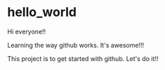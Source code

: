 # hello_world
Hi everyone!!

Learning the way github works. It's awesome!!!

This project is to get started with github. Let's do it!!
